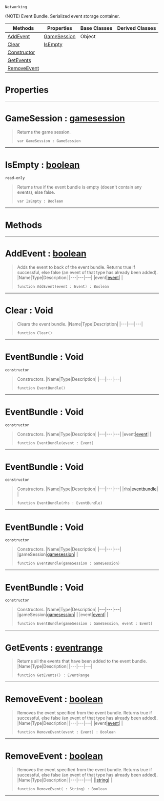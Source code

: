  `Networking`

(NOTE) Event Bundle. Serialized event storage container.

|Methods|Properties|Base Classes|Derived Classes|
|---|---|---|---|
|[ AddEvent](https://github.com/zeroengineteam/ZeroDocs/blob/master/code_reference/class_reference/eventbundle.markdown#addevent-zero-engine-doc)|[ GameSession](https://github.com/zeroengineteam/ZeroDocs/blob/master/code_reference/class_reference/eventbundle.markdown#gamesession-zero-engine)|Object| |
|[ Clear](https://github.com/zeroengineteam/ZeroDocs/blob/master/code_reference/class_reference/eventbundle.markdown#clear-void)|[ IsEmpty](https://github.com/zeroengineteam/ZeroDocs/blob/master/code_reference/class_reference/eventbundle.markdown#isempty-zero-engine-docu)| | |
|[ Constructor](https://github.com/zeroengineteam/ZeroDocs/blob/master/code_reference/class_reference/eventbundle.markdown#eventbundle-void)| | | |
|[ GetEvents](https://github.com/zeroengineteam/ZeroDocs/blob/master/code_reference/class_reference/eventbundle.markdown#getevents-zero-engine-do)| | | |
|[ RemoveEvent](https://github.com/zeroengineteam/ZeroDocs/blob/master/code_reference/class_reference/eventbundle.markdown#removeevent-zero-engine)| | | |


 #  Properties


---  
 #  GameSession : [gamesession](https://github.com/zeroengineteam/ZeroDocs/blob/master/code_reference/class_reference/gamesession.markdown)

> Returns the game session.
> ``` lang=cpp, name=Nada
> var GameSession : GameSession


---  
 #  IsEmpty : [boolean](https://github.com/zeroengineteam/ZeroDocs/blob/master/code_reference/nada_base_types/boolean.markdown)

 `read-only`

> Returns true if the event bundle is empty (doesn't contain any events), else false.
> ``` lang=cpp, name=Nada
> var IsEmpty : Boolean


---  
 #  Methods


---  
 #  AddEvent : [boolean](https://github.com/zeroengineteam/ZeroDocs/blob/master/code_reference/nada_base_types/boolean.markdown)

> Adds the event to back of the event bundle. Returns true if successful, else false (an event of that type has already been added).
> |Name|Type|Description|
> |---|---|---|
> |event|[event](https://github.com/zeroengineteam/ZeroDocs/blob/master/code_reference/class_reference/event.markdown)| |
> ``` lang=cpp, name=Nada
> function AddEvent(event : Event) : Boolean
> ``` 


---  
 #  Clear : Void

> Clears the event bundle.
> |Name|Type|Description|
> |---|---|---|
> ``` lang=cpp, name=Nada
> function Clear()
> ``` 


---  
 #  EventBundle : Void

 `constructor`

> Constructors.
> |Name|Type|Description|
> |---|---|---|
> ``` lang=cpp, name=Nada
> function EventBundle()
> ``` 


---  
 #  EventBundle : Void

 `constructor`

> Constructors.
> |Name|Type|Description|
> |---|---|---|
> |event|[event](https://github.com/zeroengineteam/ZeroDocs/blob/master/code_reference/class_reference/event.markdown)| |
> ``` lang=cpp, name=Nada
> function EventBundle(event : Event)
> ``` 


---  
 #  EventBundle : Void

 `constructor`

> Constructors.
> |Name|Type|Description|
> |---|---|---|
> |rhs|[eventbundle](https://github.com/zeroengineteam/ZeroDocs/blob/master/code_reference/class_reference/eventbundle.markdown)| |
> ``` lang=cpp, name=Nada
> function EventBundle(rhs : EventBundle)
> ``` 


---  
 #  EventBundle : Void

 `constructor`

> Constructors.
> |Name|Type|Description|
> |---|---|---|
> |gameSession|[gamesession](https://github.com/zeroengineteam/ZeroDocs/blob/master/code_reference/class_reference/gamesession.markdown)| |
> ``` lang=cpp, name=Nada
> function EventBundle(gameSession : GameSession)
> ``` 


---  
 #  EventBundle : Void

 `constructor`

> Constructors.
> |Name|Type|Description|
> |---|---|---|
> |gameSession|[gamesession](https://github.com/zeroengineteam/ZeroDocs/blob/master/code_reference/class_reference/gamesession.markdown)| |
> |event|[event](https://github.com/zeroengineteam/ZeroDocs/blob/master/code_reference/class_reference/event.markdown)| |
> ``` lang=cpp, name=Nada
> function EventBundle(gameSession : GameSession, event : Event)
> ``` 


---  
 #  GetEvents : [eventrange](https://github.com/zeroengineteam/ZeroDocs/blob/master/code_reference/class_reference/eventrange.markdown)

> Returns all the events that have been added to the event bundle.
> |Name|Type|Description|
> |---|---|---|
> ``` lang=cpp, name=Nada
> function GetEvents() : EventRange
> ``` 


---  
 #  RemoveEvent : [boolean](https://github.com/zeroengineteam/ZeroDocs/blob/master/code_reference/nada_base_types/boolean.markdown)

> Removes the event specified from the event bundle. Returns true if successful, else false (an event of that type has already been added).
> |Name|Type|Description|
> |---|---|---|
> |event|[event](https://github.com/zeroengineteam/ZeroDocs/blob/master/code_reference/class_reference/event.markdown)| |
> ``` lang=cpp, name=Nada
> function RemoveEvent(event : Event) : Boolean
> ``` 


---  
 #  RemoveEvent : [boolean](https://github.com/zeroengineteam/ZeroDocs/blob/master/code_reference/nada_base_types/boolean.markdown)

> Removes the event specified from the event bundle. Returns true if successful, else false (an event of that type has already been added).
> |Name|Type|Description|
> |---|---|---|
> ||[string](https://github.com/zeroengineteam/ZeroDocs/blob/master/code_reference/nada_base_types/string.markdown)| |
> ``` lang=cpp, name=Nada
> function RemoveEvent( : String) : Boolean
> ``` 


---  
 

 